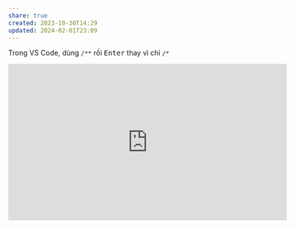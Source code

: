 ```yaml
---
share: true
created: 2023-10-30T14:29
updated: 2024-02-01T23:09
---
```

Trong VS Code, dùng `/**` rồi <kbd>Enter</kbd> thay vì chỉ `/*`
<iframe width="560" height="315" src="https://www.youtube.com/embed/-gaLriaslpg?si=LkZjZrY6DgcI1BIp" title="YouTube video player" frameborder="0" allow="accelerometer; autoplay; clipboard-write; encrypted-media; gyroscope; picture-in-picture; web-share" referrerpolicy="strict-origin-when-cross-origin" allowfullscreen></iframe>